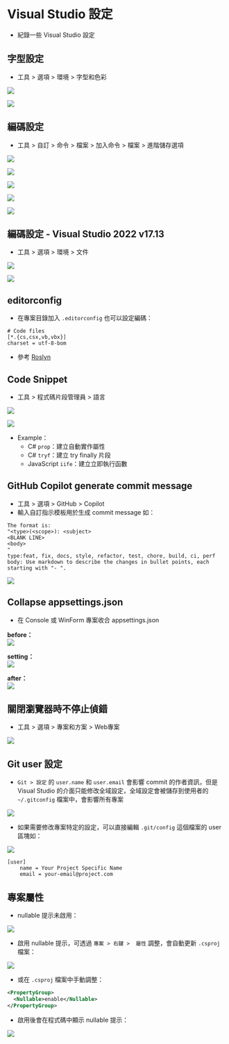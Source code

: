 ﻿# Visual Studio 設定

- 紀錄一些 Visual Studio 設定

## 字型設定

- 工具 > 選項 > 環境 > 字型和色彩

![](字型設定/01.png)

![](字型設定/02.png)

## 編碼設定

- 工具 > 自訂 > 命令 > 檔案 > 加入命令 > 檔案 > 進階儲存選項

![](編碼設定/01.png)

![](編碼設定/02.png)

![](編碼設定/03.png)

![](編碼設定/04.png)

![](編碼設定/05.png)

## 編碼設定 - Visual Studio 2022 v17.13

- 工具 > 選項 > 環境 > 文件

![](編碼設定/06.png)

![](編碼設定/07.png)

## editorconfig

- 在專案目錄加入 `.editorconfig` 也可以設定編碼：

```editorconfig
# Code files
[*.{cs,csx,vb,vbx}]
charset = utf-8-bom
```

- 參考 [Roslyn](https://raw.githubusercontent.com/dotnet/roslyn/refs/heads/main/.editorconfig)

## Code Snippet

- 工具 > 程式碼片段管理員 > 語言

![](Code%20Snippet/01.png)

![](Code%20Snippet/02.png)

- Example：
  - C# `prop`：建立自動實作屬性
  - C# `tryf`：建立 try finally 片段
  - JavaScript `iife`：建立立即執行函數
  
## GitHub Copilot generate commit message
- 工具 > 選項 > GitHub > Copilot
- 輸入自訂指示模板用於生成 commit message 如：

```
The format is:
"<type>(<scope>): <subject>
<BLANK LINE>
<body>
"
type:feat, fix, docs, style, refactor, test, chore, build, ci, perf
body: Use markdown to describe the changes in bullet points, each starting with "- ".
```

![](GitHub%20Copilot%20commit%20message/01.png)

## Collapse appsettings.json
- 在 Console 或 WinForm 專案收合 appsettings.json

**before：**  
![](Collapse%20appsettings/01.png)  

**setting：**  
![](Collapse%20appsettings/02.png)  

**after：**  
![](Collapse%20appsettings/03.png)  


## 關閉瀏覽器時不停止偵錯

- 工具 > 選項 > 專案和方案 > Web專案

![](Web專案/01.png)  


## Git user 設定

- `Git > 設定` 的 `user.name` 和 `user.email` 會影響 commit 的作者資訊，但是 Visual Studio 的介面只能修改全域設定，全域設定會被儲存到使用者的 `~/.gitconfig` 檔案中，會影響所有專案

![](Git%20user%20設定/01.png)

- 如果需要修改專案特定的設定，可以直接編輯 `.git/config` 這個檔案的 user 區塊如：

![](Git%20user%20設定/02.png)

```
[user]
    name = Your Project Specific Name
    email = your-email@project.com
```

## 專案屬性

- nullable 提示未啟用：

![](專案屬性/01.png)

- 啟用 nullable 提示，可透過 `專案 > 右鍵 >  屬性` 調整，會自動更新 `.csproj` 檔案：

![](專案屬性/02.png)

- 或在 `.csproj` 檔案中手動調整：
```xml
<PropertyGroup>
  <Nullable>enable</Nullable>
</PropertyGroup>
```

- 啟用後會在程式碼中顯示 nullable 提示：

![](專案屬性/03.png)